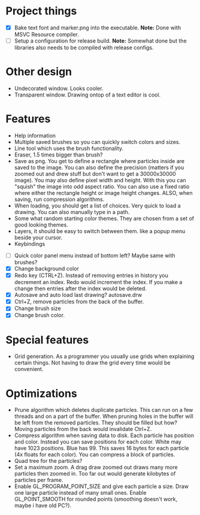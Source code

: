 # Project things
- [x] Bake text font and marker.png into the executable. **Note:** Done with MSVC Resource compiler.
- [ ] Setup a configuration for release build. **Note:** Somewhat done but the libraries also needs to be compiled with release configs.

# Other design
- Undecorated window. Looks cooler.
- Transparent window. Drawing ontop of a text editor is cool.

# Features
- Help information
- Multiple saved brushes so you can quickly switch colors and sizes.
- Line tool which uses the brush functionality.
- Eraser, 1.5 times bigger than brush?
- Save as png. You get to define a rectangle where particles inside are saved to the image. You can also define the precision (matters if you zoomed out and drew stuff but don't want to get a 30000x30000 image). You may also define pixel width and height. With this you can "squish" the image into odd aspect ratio. You can also use a fixed ratio where either the rectangle height or image height changes. ALSO, when saving, run compression algorithms.
- When loading, you should get a list of choices. Very quick to load a drawing. You can also manually type in a path.
- Some what random starting color themes. They are chosen from a set of good looking themes.
- Layers, it should be easy to switch between them. like a popup menu beside your cursor.
- Keybindings
- [ ] Quick color panel menu instead of bottom left? Maybe same with brushes?
- [x] Change background color
- [x] Redo key (CTRL+Z). Instead of removing entries in history you decrement an index. Redo would increment the index. If you make a change then entries after the index would be deleted.
- [x] Autosave and auto load last drawing? autosave.drw
- [x] Ctrl+Z, remove particles from the back of the buffer.
- [x] Change brush size
- [x] Change brush color.

# Special features
- Grid generation. As a programmer you usually use grids when explaining certain things. Not having to draw the grid every time would be convenient.

# Optimizations
- Prune algorithm which deletes duplicate particles. This can run on a few threads and on a part of the buffer. When pruning holes in the buffer will be left from the removed particles. They should be filled but how? Moving particles from the back would invalidate Ctrl+Z.
- Compress algorithm when saving data to disk. Each particle has position and color. Instead you can save positions for each color. White may have 1023 positions. Blue has 99. This saves 16 bytes for each particle (4x floats for each color). You can compress a block of particles.
- Quad tree for the particles?
- Set a maximum zoom. A drag draw zoomed out draws many more particles then zoomed in. Too far out would generate kilobytes of particles per frame.
- Enable GL_PROGRAM_POINT_SIZE and give each particle a size. Draw one large particle instead of many small ones. Enable GL_POINT_SMOOTH for rounded points (smoothing doesn't work, maybe i have old PC?).